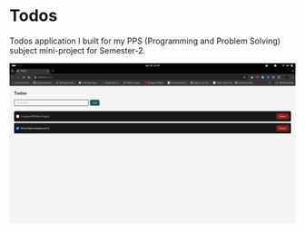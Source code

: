 
# Todos
Todos application I built for my PPS (Programming and Problem Solving) subject mini-project for Semester-2.

![Preview](https://raw.githubusercontent.com/ShardulNalegave/pps-mini-project/main/imgs/preview.png)